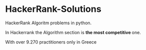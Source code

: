 # HackerRank-Solutions

HackerRank Algoritm problems in python.

In Hackerrank the Algorithm section is <strong> the most competitive </strong> one.

With over 9.270 practitioners only in Greece

